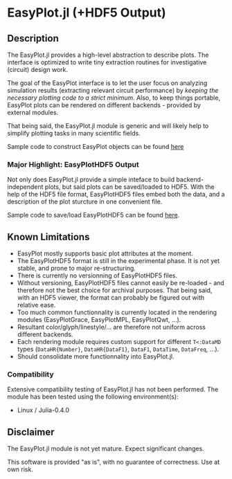 # EasyPlot.jl (+HDF5 Output)

## Description

The EasyPlot.jl provides a high-level abstraction to describe plots.  The interface is optimized to write tiny extraction routines for investigative (circuit) design work.

The goal of the EasyPlot interface is to let the user focus on analyzing simulation results (extracting relevant circuit performance) by *keeping the necessary plotting code to a strict minimum*.  Also, to keep things portable, EasyPlot plots can be rendered on different backends - provided by external modules.

That being said, the EasyPlot.jl module is generic and will likely help to simplify plotting tasks in many scientific fields.

Sample code to construct EasyPlot objects can be found [here](sample/)

### Major Highlight: EasyPlotHDF5 Output

Not only does EasyPlot.jl provide a simple inteface to build backend-independent plots, but said plots can be saved/loaded to HDF5.  With the help of the HDF5 file format, EasyPlotHDF5 files embed both the data, and a description of the plot sturcture in one convenient file.

Sample code to save/load EasyPlotHDF5 can be found [here](test/runtests.jl).

## Known Limitations

 - EasyPlot mostly supports basic plot attributes at the moment.
 - The EasyPlotHDF5 format is still in the experimental phase.  It is not yet stable, and prone to major re-structuring.
 - There is currently no versionning of EasyPlotHDF5 files.
  - Without versioning, EasyPlotHDF5 files cannot easily be re-loaded - and therefore not the best choice for archival purposes.  That being said, with an HDF5 viewer, the format can probably be figured out with relative ease.
 - Too much common functionnality is currently located in the rendering modules (EasyPlotGrace, EasyPlotMPL, EasyPlotQwt, ...).
  - Resultant color/glyph/linestyle/... are therefore not uniform across different backends.
  - Each rendering module requires custom support for different `T<:DataMD` types (`DataHR{Number}`, `DataHR{DataF1}`, `DataF1`, `DataTime`, `DataFreq`, ...).
  - Should consolidate more functionnality into EasyPlot.jl.

### Compatibility

Extensive compatibility testing of EasyPlot.jl has not been performed.  The module has been tested using the following environment(s):

 - Linux / Julia-0.4.0

## Disclaimer

The EasyPlot.jl module is not yet mature.  Expect significant changes.

This software is provided "as is", with no guarantee of correctness.  Use at own risk.
